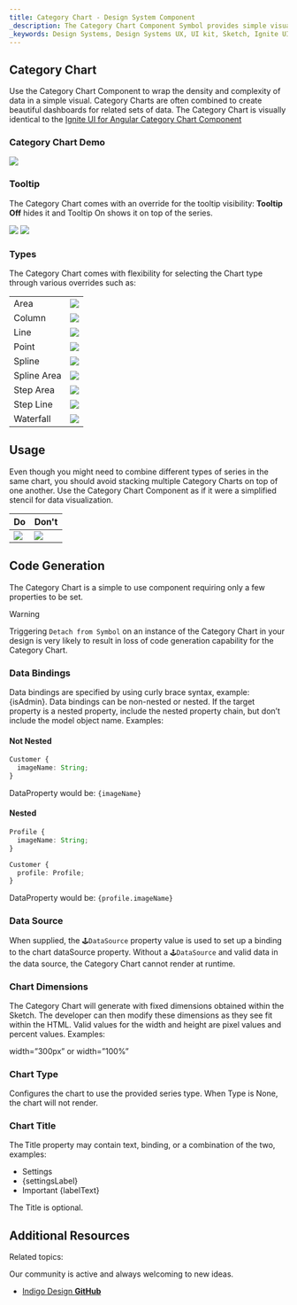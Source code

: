```yaml
---
title: Category Chart - Design System Component
_description: The Category Chart Component Symbol provides simple visual representations for dense complex data. 
_keywords: Design Systems, Design Systems UX, UI kit, Sketch, Ignite UI for Angular, Sketch to Angular, Sketch to Angular, Angular, Angular Design System, Export code from Sketch, Design Kits for Angular, Sketch HTML, Sketch to HTML, Sketch UI kits
---
```


## Category Chart

Use the Category Chart Component to wrap the density and complexity of data in a simple visual. Category Charts are often combined to create beautiful dashboards for related sets of data. The Category Chart is visually identical to the [Ignite UI for Angular Category Chart Component](https://www.infragistics.com/products/ignite-ui-angular/angular/components/categorychart.html)

### Category Chart Demo

![](../images/category_chart_demo.png)

### Tooltip

The Category Chart comes with an override for the tooltip visibility: **Tooltip Off** hides it and Tooltip On shows it on top of the series.

![](../images/chart_category_tooltip-off.png)
![](../images/chart_category_tooltip-on.png)

### Types

The Category Chart comes with flexibility for selecting the Chart type through various overrides such as:

|             |                                               |
| ----------- | --------------------------------------------- |
| Area        | ![](../images/chart_category_area.png)        |
| Column      | ![](../images/chart_category_column.png)      |
| Line        | ![](../images/chart_category_line.png)        |
| Point       | ![](../images/chart_category_point.png)       |
| Spline      | ![](../images/chart_category_spline.png)      |
| Spline Area | ![](../images/chart_category_spline-area.png) |
| Step Area   | ![](../images/chart_category_step-area.png)   |
| Step Line   | ![](../images/chart_category_step-line.png)   |
| Waterfall   | ![](../images/chart_category_waterfall.png)   |

## Usage

Even though you might need to combine different types of series in the same chart, you should avoid stacking multiple Category Charts on top of one another. Use the Category Chart Component as if it were a simplified stencil for data visualization.

| Do                                    | Don't                                   |
| ------------------------------------- | --------------------------------------- |
| ![](../images/chart_category_do1.png) | ![](../images/chart_category_dont1.png) |

## Code Generation

The Category Chart is a simple to use component requiring only a few properties to be set.

> [!WARNING]
> Triggering `Detach from Symbol` on an instance of the Category Chart in your design is very likely to result in loss of code generation capability for the Category Chart.

### Data Bindings

Data bindings are specified by using curly brace syntax, example: {isAdmin}. Data bindings can be non-nested or nested. If the target property is a nested property, include the nested property chain, but don’t include the model object name. Examples:

#### Not Nested

```typescript
Customer {
  imageName: String;
}
```

DataProperty would be: `{imageName}`

#### Nested

```typescript
Profile {
  imageName: String;
}

Customer {
  profile: Profile;
}
```

DataProperty would be: `{profile.imageName}`

### Data Source

When supplied, the `🕹️DataSource` property value is used to set up a binding to the chart dataSource property. Without a `🕹️DataSource` and valid data in the data source, the Category Chart cannot render at runtime.

### Chart Dimensions

The Category Chart will generate with fixed dimensions obtained within the Sketch. The developer can then modify these dimensions as they see fit within the HTML. Valid values for the width and height are pixel values and percent values. Examples:

width=”300px” or width=”100%”

### Chart Type

Configures the chart to use the provided series type. When Type is None, the chart will not render.

### Chart Title

The Title property may contain text, binding, or a combination of the two, examples:

- Settings
- {settingsLabel}
- Important {labelText}

The Title is optional.

## Additional Resources

Related topics:

Our community is active and always welcoming to new ideas.

- [Indigo Design **GitHub**](https://github.com/IgniteUI/design-system-docfx)
